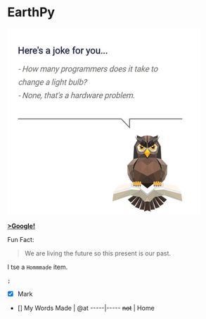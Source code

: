 # EarthPy

![Earth Python Origins](https://github.com/nakurunet/EarthPy/blob/master/LightHardware.jpg)

[__>Google!__](http://google.com)



Fun Fact:

> We are living the future so
> this present is our past.


I tse a
`Hommmade` item.

```I mean
; 
``` 
- [x] Mark 
- [] My Words
Made | @at 
-----|-----
 ~~not~~ | Home
